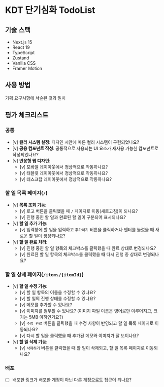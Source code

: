 # KDT 단기심화 TodoList

## 기술 스택

- Next.js 15
- React 19
- TypeScript
- Zustand
- Vanilla CSS
- Framer Motion

## 사용 방법

기획 요구사항에 서술된 것과 일치

## 평가 체크리스트

### **공통**

- [v] **컬러 시스템 설정**: 디자인 시안에 따른 컬러 시스템이 구현되었나요?
- [v] **공용 컴포넌트 작성**: 공통적으로 사용되는 UI 요소가 재사용 가능한 컴포넌트로 작성되었나요?
- [v] **반응형 웹 디자인**:
  - [v] 모바일 레이아웃에서 정상적으로 작동하나요?
  - [v] 태블릿 레이아웃에서 정상적으로 작동하나요?
  - [v] 데스크탑 레이아웃에서 정상적으로 작동하나요?

### **할 일 목록 페이지(`/`)**

- [v] **목록 조회 기능**:
  - [v] 로고 버튼을 클릭했을 때 `/` 페이지로 이동(새로고침)이 되나요?
  - [v] 진행 중인 할 일과 완료된 할 일이 구분되어 표시되나요?
- [v] **할 일 추가 기능**:
  - [v] 입력창에 할 일을 입력하고 `추가하기` 버튼을 클릭하거나 엔터를 눌렀을 때 새로운 할 일이 생성되나요?
- [v] **할 일 완료 처리**:
  - [v] 진행 중인 할 일 항목의 체크박스를 클릭했을 때 완료 상태로 변경되나요?
  - [v] 완료된 할 일 항목의 체크박스를 클릭했을 때 다시 진행 중 상태로 변경되나요?

### **할 일 상세 페이지(`/items/{itemId}`)**

- [v] **할 일 수정 기능**:
  - [v] 할 일 항목의 이름을 수정할 수 있나요?
  - [v] 할 일의 진행 상태를 수정할 수 있나요?
  - [v] 메모를 추가할 수 있나요?
  - [v] 이미지를 첨부할 수 있나요? (이미지 파일 이름은 영어로만 이루어지고, 크기는 5MB 이하인가요?)
  - [v] `수정 완료` 버튼을 클릭했을 때 수정 사항이 반영되고 할 일 목록 페이지로 이동되나요?
  - [v] 다시 할 일을 클릭했을 때 추가된 메모와 이미지가 잘 보이나요?
- [v] **할 일 삭제 기능**:
  - [v] `삭제하기` 버튼을 클릭했을 때 할 일이 삭제되고, 할 일 목록 페이지로 이동되나요?

### 배포

- [ ] 배포한 링크가 배포한 계정이 아닌 다른 계정으로도 접근이 되나요?
